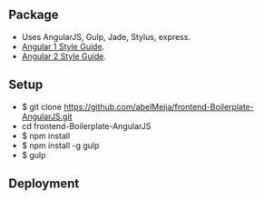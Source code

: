 
## Package

+ Uses AngularJS, Gulp, Jade, Stylus, express.
+ [Angular 1 Style Guide](https://github.com/johnpapa/angular-styleguide/blob/master/a1/README.md).
+ [Angular 2 Style Guide](https://github.com/johnpapa/angular-styleguide/blob/master/a2/README.md).

## Setup

+ $ git clone https://github.com/abelMejia/frontend-Boilerplate-AngularJS.git
+ cd frontend-Boilerplate-AngularJS
+ $ npm install
+ $ npm install -g gulp
+ $ gulp

## Deployment
